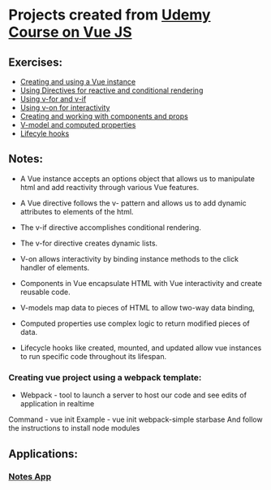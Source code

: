 # Projects created from [Udemy Course on Vue JS](https://www.udemy.com/vue-web-apps/learn/v4/overview)

## Exercises:

* [Creating and using a Vue instance](instance/index.html) 
* [Using Directives for reactive and conditional rendering](directives/index.html)
* [Using v-for and v-if](lists/index.html)
* [Using v-on for interactivity](buttons/index.html)
* [Creating and working with components and props](components/index.html)
* [V-model and computed properties](computed/index.html)
* [Lifecyle hooks](hooks/html)

## Notes:

* A Vue instance accepts an options object that allows us to manipulate html and add reactivity through various Vue features.

* A Vue directive follows the v- pattern and allows us to add dynamic attributes to elements of the html.

* The v-if directive accomplishes conditional rendering.

* The v-for directive creates dynamic lists.

* V-on allows interactivity by binding instance methods to the click handler of elements.

* Components in Vue encapsulate HTML with Vue interactivity and create reusable code.

* V-models map data to pieces of HTML to allow two-way data binding,

* Computed properties use complex logic to return modified pieces of data.

* Lifecycle hooks like created, mounted, and updated allow vue instances to run specific code throughout its lifespan.

### Creating vue project using a webpack template:

* Webpack - tool to launch a server to host our code and see edits of application in realtime

Command - vue init <webpack-template-name> <project-name>
Example - vue init webpack-simple starbase
And follow the instructions to install node modules

## Applications:

### [Notes App](applications/notemaster/index.html)
